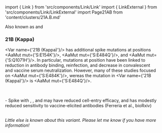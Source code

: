 import { Link } from 'src/components/Link/Link'
import { LinkExternal } from 'src/components/Link/LinkExternal'
import Page21AB from 'content/clusters/21A.B.md'

Also known as <Lin name="B.1.617.1" /> and <Who name="Kappa" />

<Page21AB/>

### 21B (Kappa)

<Var name={'21B (Kappa)'}/> has additional spike mutations at positions <AaMut mut={'S:E154K'}/>, <AaMut mut={'S:E484Q'}/>, and <AaMut mut={'S:Q1071H'}/>.
In particular, mutations at position <Mut name="S:E484"/> have been linked to reduction in antibody binding, reinfection, and decrease in convalescent and vaccine serum neutralization.
However, many of these studies focused on <AaMut mut={'S:E484K'}/>, wereas the mutation in <Var name={'21B (Kappa)'}/> is <AaMut mut={'S:E484Q'}/>.

<br/>
<br/>
- Spike with <AaMut mut={'S:L452R'}/>, <AaMut mut={'S:E484Q'}/>, and <AaMut mut={'S:P681R'}/> may have reduced cell-entry efficacy, and has modestly reduced sensitivity to vaccine-elicited antibodies (<LinkExternal href="https://www.biorxiv.org/content/10.1101/2021.05.08.443253v1">Ferreria et al., bioRxiv</LinkExternal>)

<br/>
<br/>


_Little else is known about this variant. Please let me know if you have more information!_
